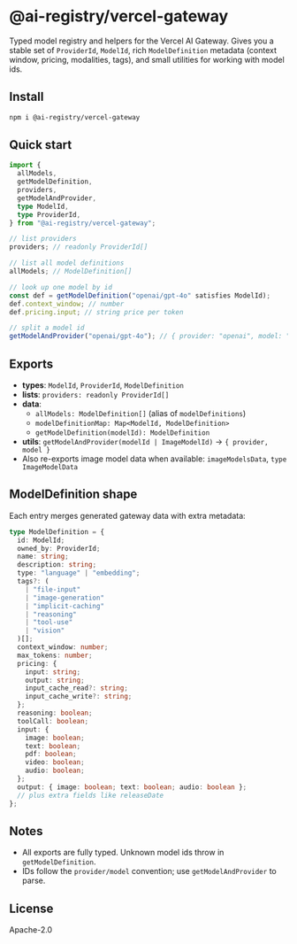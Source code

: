 # @ai-registry/vercel-gateway

Typed model registry and helpers for the Vercel AI Gateway. Gives you a stable set of `ProviderId`, `ModelId`, rich `ModelDefinition` metadata (context window, pricing, modalities, tags), and small utilities for working with model ids.

## Install

```bash
npm i @ai-registry/vercel-gateway
```

## Quick start

```ts
import {
  allModels,
  getModelDefinition,
  providers,
  getModelAndProvider,
  type ModelId,
  type ProviderId,
} from "@ai-registry/vercel-gateway";

// list providers
providers; // readonly ProviderId[]

// list all model definitions
allModels; // ModelDefinition[]

// look up one model by id
const def = getModelDefinition("openai/gpt-4o" satisfies ModelId);
def.context_window; // number
def.pricing.input; // string price per token

// split a model id
getModelAndProvider("openai/gpt-4o"); // { provider: "openai", model: "gpt-4o" }
```

## Exports

- **types**: `ModelId`, `ProviderId`, `ModelDefinition`
- **lists**: `providers: readonly ProviderId[]`
- **data**:
  - `allModels: ModelDefinition[]` (alias of `modelDefinitions`)
  - `modelDefinitionMap: Map<ModelId, ModelDefinition>`
  - `getModelDefinition(modelId): ModelDefinition`
- **utils**: `getModelAndProvider(modelId | ImageModelId)` → `{ provider, model }`
- Also re-exports image model data when available: `imageModelsData`, `type ImageModelData`

## ModelDefinition shape

Each entry merges generated gateway data with extra metadata:

```ts
type ModelDefinition = {
  id: ModelId;
  owned_by: ProviderId;
  name: string;
  description: string;
  type: "language" | "embedding";
  tags?: (
    | "file-input"
    | "image-generation"
    | "implicit-caching"
    | "reasoning"
    | "tool-use"
    | "vision"
  )[];
  context_window: number;
  max_tokens: number;
  pricing: {
    input: string;
    output: string;
    input_cache_read?: string;
    input_cache_write?: string;
  };
  reasoning: boolean;
  toolCall: boolean;
  input: {
    image: boolean;
    text: boolean;
    pdf: boolean;
    video: boolean;
    audio: boolean;
  };
  output: { image: boolean; text: boolean; audio: boolean };
  // plus extra fields like releaseDate
};
```

## Notes

- All exports are fully typed. Unknown model ids throw in `getModelDefinition`.
- IDs follow the `provider/model` convention; use `getModelAndProvider` to parse.

## License

Apache-2.0
